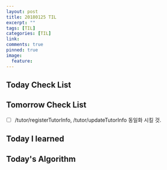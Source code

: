 ```yaml
---
layout: post
title: 20180125 TIL
excerpt: ""
tags: [TIL]
categories: [TIL]
link:
comments: true
pinned: true
image:
  feature:
---
```


## Today Check List



## Tomorrow Check List

- [ ] /tutor/registerTutorInfo, /tutor/updateTutorInfo 동일화 시킬 것.

## Today I learned



## Today's Algorithm

